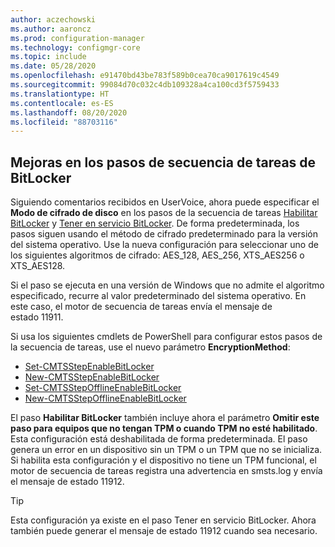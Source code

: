 ```yaml
---
author: aczechowski
ms.author: aaroncz
ms.prod: configuration-manager
ms.technology: configmgr-core
ms.topic: include
ms.date: 05/28/2020
ms.openlocfilehash: e91470bd43be783f589b0cea70ca9017619c4549
ms.sourcegitcommit: 99084d70c032c4db109328a4ca100cd3f5759433
ms.translationtype: HT
ms.contentlocale: es-ES
ms.lasthandoff: 08/20/2020
ms.locfileid: "88703116"
---
```

## <a name="improvements-to-bitlocker-task-sequence-steps"></a><a name="bkmk_tsbitlocker"></a> Mejoras en los pasos de secuencia de tareas de BitLocker

<!--6995601-->

Siguiendo comentarios recibidos en UserVoice, ahora puede especificar el **Modo de cifrado de disco** en los pasos de la secuencia de tareas [Habilitar BitLocker](../../../../../osd/understand/task-sequence-steps.md#BKMK_EnableBitLocker) y [Tener en servicio BitLocker](../../../../../osd/understand/task-sequence-steps.md#BKMK_PreProvisionBitLocker). De forma predeterminada, los pasos siguen usando el método de cifrado predeterminado para la versión del sistema operativo. Use la nueva configuración para seleccionar uno de los siguientes algoritmos de cifrado: AES_128, AES_256, XTS_AES256 o XTS_AES128.

Si el paso se ejecuta en una versión de Windows que no admite el algoritmo especificado, recurre al valor predeterminado del sistema operativo. En este caso, el motor de secuencia de tareas envía el mensaje de estado 11911.

Si usa los siguientes cmdlets de PowerShell para configurar estos pasos de la secuencia de tareas, use el nuevo parámetro **EncryptionMethod**:

- [Set-CMTSStepEnableBitLocker](/powershell/module/configurationmanager/Set-CMTSStepEnableBitLocker?view=sccm-ps)
- [New-CMTSStepEnableBitLocker](/powershell/module/configurationmanager/New-CMTSStepEnableBitLocker?view=sccm-ps)
- [Set-CMTSStepOfflineEnableBitLocker](/powershell/module/configurationmanager/Set-CMTSStepOfflineEnableBitLocker?view=sccm-ps)
- [New-CMTSStepOfflineEnableBitLocker](/powershell/module/configurationmanager/New-CMTSStepOfflineEnableBitLocker?view=sccm-ps)

El paso **Habilitar BitLocker** también incluye ahora el parámetro **Omitir este paso para equipos que no tengan TPM o cuando TPM no esté habilitado**. Esta configuración está deshabilitada de forma predeterminada. El paso genera un error en un dispositivo sin un TPM o un TPM que no se inicializa. Si habilita esta configuración y el dispositivo no tiene un TPM funcional, el motor de secuencia de tareas registra una advertencia en smsts.log y envía el mensaje de estado 11912.

> [!TIP]
> Esta configuración ya existe en el paso Tener en servicio BitLocker. Ahora también puede generar el mensaje de estado 11912 cuando sea necesario.